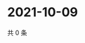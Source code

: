 # 2021-10-09

共 0 条

<!-- BEGIN WEIBO -->
<!-- 最后更新时间 Sat Oct 09 2021 06:13:18 GMT+0800 (China Standard Time) -->

<!-- END WEIBO -->

